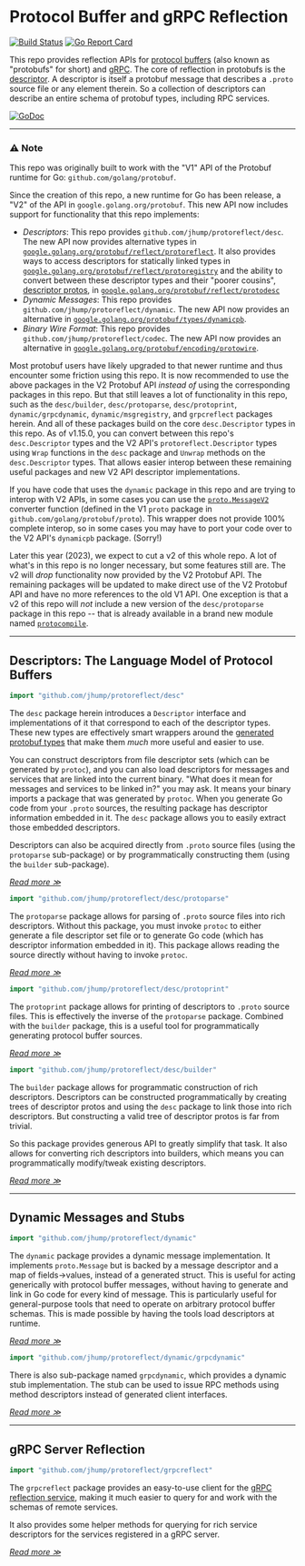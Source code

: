 # Protocol Buffer and gRPC Reflection
[![Build Status](https://circleci.com/gh/jhump/protoreflect/tree/main.svg?style=svg)](https://circleci.com/gh/jhump/protoreflect/tree/main)
[![Go Report Card](https://goreportcard.com/badge/github.com/jhump/protoreflect)](https://goreportcard.com/report/github.com/jhump/protoreflect)

This repo provides reflection APIs for [protocol buffers](https://developers.google.com/protocol-buffers/) (also known as "protobufs" for short)
and [gRPC](https://grpc.io/). The core of reflection in protobufs is the
[descriptor](https://github.com/google/protobuf/blob/199d82fde1734ab5bc931cd0de93309e50cd7ab9/src/google/protobuf/descriptor.proto).
A descriptor is itself a protobuf message that describes a `.proto` source file or any element
therein. So a collection of descriptors can describe an entire schema of protobuf types, including
RPC services.

[![GoDoc](https://godoc.org/github.com/jhump/protoreflect?status.svg)](https://godoc.org/github.com/jhump/protoreflect)

----

### ⚠️ Note

This repo was originally built to work with the "V1" API of the Protobuf runtime for Go: `github.com/golang/protobuf`.

Since the creation of this repo, a new runtime for Go has been release, a "V2" of the API in `google.golang.org/protobuf`. This new API now includes support for functionality that this repo implements:
  * _Descriptors_: This repo provides `github.com/jhump/protoreflect/desc`. The new API now provides alternative types in [`google.golang.org/protobuf/reflect/protoreflect`](https://pkg.go.dev/google.golang.org/protobuf/reflect/protoreflect). It also provides ways to access descriptors for statically linked types in [`google.golang.org/protobuf/reflect/protoregistry`](https://pkg.go.dev/google.golang.org/protobuf/reflect/protoregistry) and the ability to convert between these descriptor types and their "poorer cousins", [descriptor protos](https://pkg.go.dev/google.golang.org/protobuf/types/descriptorpb), in [`google.golang.org/protobuf/reflect/protodesc`](https://pkg.go.dev/google.golang.org/protobuf/reflect/protodesc)
  * _Dynamic Messages_: This repo provides `github.com/jhump/protoreflect/dynamic`. The new API now provides an alternative in [`google.golang.org/protobuf/types/dynamicpb`](https://pkg.go.dev/google.golang.org/protobuf/types/dynamicpb).
  * _Binary Wire Format_: This repo provides `github.com/jhump/protoreflect/codec`. The new API now provides an alternative in [`google.golang.org/protobuf/encoding/protowire`](https://pkg.go.dev/google.golang.org/protobuf/encoding/protowire).

Most protobuf users have likely upgraded to that newer runtime and thus encounter some friction using this repo. It is now recommended to use the above packages in the V2 Protobuf API _instead of_ using the corresponding packages in this repo. But that still leaves a lot of functionality in this repo, such as the `desc/builder`, `desc/protoparse`, `desc/protoprint`, `dynamic/grpcdynamic`, `dynamic/msgregistry`, and `grpcreflect` packages herein. And all of these packages build on the core `desc.Descriptor` types in this repo. As of v1.15.0, you can convert between this repo's `desc.Descriptor` types and the V2 API's `protoreflect.Descriptor` types using `Wrap` functions in the `desc` package and `Unwrap` methods on the `desc.Descriptor` types. That allows easier interop between these remaining useful packages and new V2 API descriptor implementations.

If you have code that uses the `dynamic` package in this repo and are trying to interop with V2 APIs, in some cases you can use the [`proto.MessageV2`](https://pkg.go.dev/github.com/golang/protobuf/proto#MessageV2) converter function (defined in the V1 `proto` package in `github.com/golang/protobuf/proto`). This wrapper does not provide 100% complete interop, so in some cases you may have to port your code over to the V2 API's `dynamicpb` package. (Sorry!)

Later this year (2023), we expect to cut a v2 of this whole repo. A lot of what's in this repo is no longer necessary, but some features still are. The v2 will _drop_ functionality now provided by the V2 Protobuf API. The remaining packages will be updated to make direct use of the V2 Protobuf API and have no more references to the old V1 API. One exception is that a v2 of this repo will _not_ include a new version of the `desc/protoparse` package in this repo -- that is already available in a brand new module named [`protocompile`](https://pkg.go.dev/github.com/bufbuild/protocompile).

----
## Descriptors: The Language Model of Protocol Buffers

```go
import "github.com/jhump/protoreflect/desc"
```

The `desc` package herein introduces a `Descriptor` interface and implementations of it that
correspond to each of the descriptor types. These new types are effectively smart wrappers around
the [generated protobuf types](https://github.com/golang/protobuf/blob/master/protoc-gen-go/descriptor/descriptor.pb.go)
that make them *much* more useful and easier to use.

You can construct descriptors from file descriptor sets (which can be generated by `protoc`), and
you can also load descriptors for messages and services that are linked into the current binary.
"What does it mean for messages and services to be linked in?" you may ask. It means your binary
imports a package that was generated by `protoc`. When you generate Go code from your `.proto`
sources, the resulting package has descriptor information embedded in it. The `desc` package allows
you to easily extract those embedded descriptors.

Descriptors can also be acquired directly from `.proto` source files (using the `protoparse` sub-package)
or by programmatically constructing them (using the `builder` sub-package).

*[Read more ≫](https://godoc.org/github.com/jhump/protoreflect/desc)*

```go
import "github.com/jhump/protoreflect/desc/protoparse"
```

The `protoparse` package allows for parsing of `.proto` source files into rich descriptors. Without
this package, you must invoke `protoc` to either generate a file descriptor set file or to generate
Go code (which has descriptor information embedded in it). This package allows reading the source
directly without having to invoke `protoc`.

*[Read more ≫](https://godoc.org/github.com/jhump/protoreflect/desc/protoparse)*

```go
import "github.com/jhump/protoreflect/desc/protoprint"
```

The `protoprint` package allows for printing of descriptors to `.proto` source files. This is
effectively the inverse of the `protoparse` package. Combined with the `builder` package, this
is a useful tool for programmatically generating protocol buffer sources.

*[Read more ≫](https://godoc.org/github.com/jhump/protoreflect/desc/protoprint)*

```go
import "github.com/jhump/protoreflect/desc/builder"
```

The `builder` package allows for programmatic construction of rich descriptors. Descriptors can
be constructed programmatically by creating trees of descriptor protos and using the `desc` package
to link those into rich descriptors. But constructing a valid tree of descriptor protos is far from
trivial.

So this package provides generous API to greatly simplify that task. It also allows for converting
rich descriptors into builders, which means you can programmatically modify/tweak existing
descriptors.

*[Read more ≫](https://godoc.org/github.com/jhump/protoreflect/desc/builder)*

----
## Dynamic Messages and Stubs

```go
import "github.com/jhump/protoreflect/dynamic"
```

The `dynamic` package provides a dynamic message implementation. It implements `proto.Message` but
is backed by a message descriptor and a map of fields->values, instead of a generated struct. This
is useful for acting generically with protocol buffer messages, without having to generate and link
in Go code for every kind of message. This is particularly useful for general-purpose tools that
need to operate on arbitrary protocol buffer schemas. This is made possible by having the tools load
descriptors at runtime.

*[Read more ≫](https://godoc.org/github.com/jhump/protoreflect/dynamic)*

```go
import "github.com/jhump/protoreflect/dynamic/grpcdynamic"
```

There is also sub-package named `grpcdynamic`, which provides a dynamic stub implementation. The stub can
be used to issue RPC methods using method descriptors instead of generated client interfaces.

*[Read more ≫](https://godoc.org/github.com/jhump/protoreflect/dynamic/grpcdynamic)*

----
## gRPC Server Reflection

```go
import "github.com/jhump/protoreflect/grpcreflect"
```

The `grpcreflect` package provides an easy-to-use client for the
[gRPC reflection service](https://github.com/grpc/grpc-go/blob/6bd4f6eb1ea9d81d1209494242554dcde44429a4/reflection/grpc_reflection_v1alpha/reflection.proto#L36),
making it much easier to query for and work with the schemas of remote services.

It also provides some helper methods for querying for rich service descriptors for the
services registered in a gRPC server.

*[Read more ≫](https://godoc.org/github.com/jhump/protoreflect/grpcreflect)*
